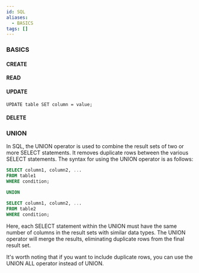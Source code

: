 ```yaml
---
id: SQL
aliases:
  - BASICS
tags: []
---
```


### BASICS
#### CREATE
#### READ
#### UPDATE
```UPDATE table SET column = value;```

#### DELETE

### UNION
In SQL, the UNION operator is used to combine the result sets of two or more SELECT statements. It removes duplicate rows between the various SELECT statements. The syntax for using the UNION operator is as follows:

```sql
SELECT column1, column2, ...
FROM table1
WHERE condition;

UNION

SELECT column1, column2, ...
FROM table2
WHERE condition;
```

Here, each SELECT statement within the UNION must have the same number of columns in the result sets with similar data types. The UNION operator will merge the results, eliminating duplicate rows from the final result set.

It's worth noting that if you want to include duplicate rows, you can use the UNION ALL operator instead of UNION.
